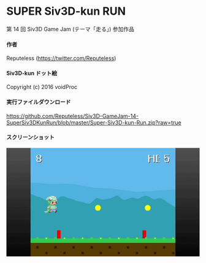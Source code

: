 # SUPER Siv3D-kun RUN
第 14 回 Siv3D Game Jam (テーマ「走る」) 参加作品

#### 作者  
Reputeless (https://twitter.com/Reputeless)

#### Siv3D-kun ドット絵
Copyright (c) 2016 voidProc

#### 実行ファイルダウンロード
https://github.com/Reputeless/Siv3D-GameJam-14-SuperSiv3DKunRun/blob/master/Super-Siv3D-kun-Run.zip?raw=true

#### スクリーンショット
![スクリーンショット](run.gif "スクリーンショット")
